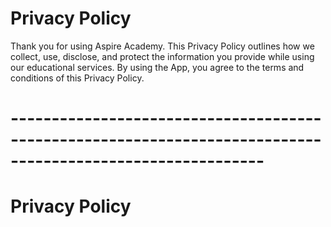 # Privacy Policy
Thank you for using Aspire Academy. This Privacy Policy outlines how we collect, use, disclose, and protect the information you provide while using our educational services. By using the App, you agree to the terms and conditions of this Privacy Policy.

# -----------------------------------------------------------------------------------------------------------
# Privacy Policy
